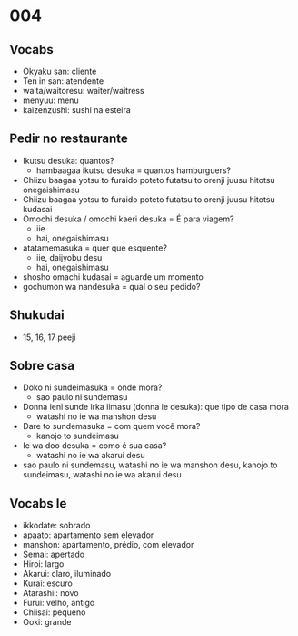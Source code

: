 # 004

## Vocabs

- Okyaku san: cliente
- Ten in san: atendente
- waita/waitoresu: waiter/waitress
- menyuu: menu
- kaizenzushi: sushi na esteira

## Pedir no restaurante

- Ikutsu desuka: quantos?
  - hambaagaa ikutsu desuka = quantos hamburguers?
- Chiizu baagaa yotsu to furaido poteto futatsu to orenji juusu hitotsu onegaishimasu
- Chiizu baagaa yotsu to furaido poteto futatsu to orenji juusu hitotsu kudasai
- Omochi desuka / omochi kaeri desuka = É para viagem?
  - iie
  - hai, onegaishimasu
- atatamemasuka = quer que esquente?
  - iie, daijyobu desu
  - hai, onegaishimasu
- shosho omachi kudasai = aguarde um momento
- gochumon wa nandesuka = qual o seu pedido?

## Shukudai

- 15, 16, 17 peeji

## Sobre casa

- Doko ni sundeimasuka = onde mora?
  - sao paulo ni sundemasu
- Donna ieni sunde irka iimasu (donna ie desuka): que tipo de casa mora
  - watashi no ie wa manshon desu
- Dare to sundemasuka = com quem você mora?
  - kanojo to sundeimasu
- Ie wa doo desuka = como é sua casa?
  - watashi no ie wa akarui desu
- sao paulo ni sundemasu, watashi no ie wa manshon desu, kanojo to sundeimasu, watashi no ie wa akarui desu

## Vocabs Ie

- ikkodate: sobrado
- apaato: apartamento sem elevador
- manshon: apartamento, prédio, com elevador
- Semai: apertado
- Hiroi: largo
- Akarui: claro, iluminado
- Kurai: escuro
- Atarashii: novo
- Furui: velho, antigo
- Chiisai: pequeno
- Ooki: grande
